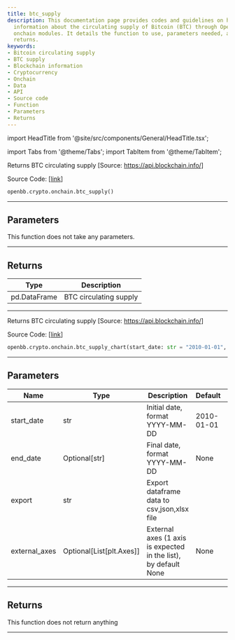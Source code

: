 ```yaml
---
title: btc_supply
description: This documentation page provides codes and guidelines on how to obtain
  information about the circulating supply of Bitcoin (BTC) through OpenBBTerminal's
  onchain modules. It details the function to use, parameters needed, and the expected
  returns.
keywords:
- Bitcoin circulating supply
- BTC supply
- Blockchain information
- Cryptocurrency
- Onchain
- Data
- API
- Source code
- Function
- Parameters
- Returns
---
```


import HeadTitle from '@site/src/components/General/HeadTitle.tsx';

<HeadTitle title="crypto.onchain.btc_supply - Reference | OpenBB SDK Docs" />

import Tabs from '@theme/Tabs';
import TabItem from '@theme/TabItem';

<Tabs>
<TabItem value="model" label="Model" default>

Returns BTC circulating supply [Source: https://api.blockchain.info/]

Source Code: [[link](https://github.com/OpenBB-finance/OpenBB/tree/main/openbb_terminal/cryptocurrency/onchain/blockchain_model.py#L43)]

```python
openbb.crypto.onchain.btc_supply()
```

---

## Parameters

This function does not take any parameters.

---

## Returns

| Type | Description |
| ---- | ----------- |
| pd.DataFrame | BTC circulating supply |
---

</TabItem>
<TabItem value="view" label="Chart">

Returns BTC circulating supply [Source: https://api.blockchain.info/]

Source Code: [[link](https://github.com/OpenBB-finance/OpenBB/tree/main/openbb_terminal/cryptocurrency/onchain/blockchain_view.py#L28)]

```python
openbb.crypto.onchain.btc_supply_chart(start_date: str = "2010-01-01", end_date: Optional[str] = None, export: str = "", external_axes: Optional[List[matplotlib.axes._axes.Axes]] = None)
```

---

## Parameters

| Name | Type | Description | Default | Optional |
| ---- | ---- | ----------- | ------- | -------- |
| start_date | str | Initial date, format YYYY-MM-DD | 2010-01-01 | True |
| end_date | Optional[str] | Final date, format YYYY-MM-DD | None | True |
| export | str | Export dataframe data to csv,json,xlsx file |  | True |
| external_axes | Optional[List[plt.Axes]] | External axes (1 axis is expected in the list), by default None | None | True |


---

## Returns

This function does not return anything

---

</TabItem>
</Tabs>
